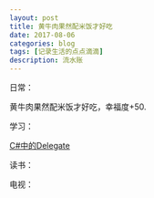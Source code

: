 ```yaml
---
layout: post
title: 黄牛肉果然配米饭才好吃
date: 2017-08-06
categories: blog
tags: [记录生活的点点滴滴]
description: 流水账
---
```


日常：

黄牛肉果然配米饭才好吃，幸福度+50.


学习：

[C#中的Delegate](http://bbs.9ria.com/thread-119170-1-1.html)


读书：



电视：






